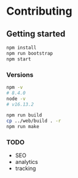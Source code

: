 # Contributing

## Getting started

```sh
npm install
npm run bootstrap
npm start
```

### Versions

```sh
npm -v
# 8.4.0
node -v
# v16.13.2
```

```sh
npm run build
cp ../web/build . -r
npm run make
```

### TODO

- SEO
- analytics
- tracking
